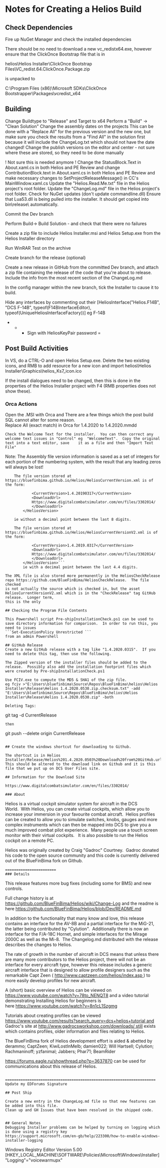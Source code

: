 # Notes for Creating a Helios Build

## Check Dependencies

Fire up NuGet Manager and check the installed dependencies

There should be no need to download a new vc_redistx64.exe, however ensure that the ClickOnce Bootstrap file that is in 

helios\Helios Installer\ClickOnce Bootstrap Files\VC_redist.64.ClickOnce.Package.zip

is unpacked to 

C:\Program Files (x86)\Microsoft SDKs\ClickOnce Bootstrapper\Packages\vcredist_x64

## Building

Change Buildtype to "Release" and Target to x64
Perform a "Build" -> "Clean Solution"
Change the assembly dates on the projects
	This can be done with a "Replace All" for the previous version and the new one, but make sure you check the results from a 
		"Find All" in the solution first because it will include the ChangeLog.txt which should not have the date changed!
Change the publish versions on the editor and center - not sure where these are stored, so they need to be done manually 

! Not sure this is needed anymore !  Change the StatusBlock.Text in About.xaml.cs in both Helios and PE
Review and change ContributionBlock.text in About.xaml.cs in both Helios and PE
Review and make necessary changes to SetProjectReleaseMessage() in CC's MainWindow.xaml.cs
Update the "Helios.Read.Me.txt" file in the Helios project's root folder.
Update the "ChangeLog.md" file in the Helios project's root folder.
Check for NuGet updates (don't update commandline.dll)
Ensure that Lua53.dll is being pulled into the installer.  It should get copied into bin\release\ automatically.


Commit the Dev branch

Perform Build-> Build Solution - and check that there were no failures

Create a zip file to include Helios Installer.msi and Helios Setup.exe from the Helios Installer directory

Run WinRAR Test on the archive

Create branch for the release (optional)

Create a new release in GitHub from the committed Dev branch, and attach a zip file containing the release of the code that
you're about to release.  Include the info from the most recent section of the ChangeLog.md

In the config manager within the new branch, tick the Installer to cause it to build.

Hide any interfaces by commenting out their [HeliosInterface("Helios.F14B", "DCS F-14B", typeof(F14BInterfaceEditor), typeof(UniqueHeliosInterfaceFactory))] eg F-14B 


 * * *  Sign with HeliosKeyPair password =

## Post Build Activities

In VS, do a CTRL-O and open Helios Setup.exe.  Delete the two existing icons, and RMB to add resource for a new icon and import 
helios\Helios Installer\Graphics\helios_Ks7_icon.ico

If the install dialogues need to be changed, then this is done in the properties of the Helios Installer project with F4 (RMB properties does not show these).

### Orca Actions

Open the .MSI with Orca and 
	There are a few things which the post build SQL cannot alter for some reason.  
	Replace All (exact match) in Orca for 1.4.2020 to 1.4.2020.mmdd 

	Check the Welcome Text for the installer.  You can then correct any welcome text issues in "Control" eg  "WelcomeText".  Copy the original text into a text editor, save 	it as a file and then "Import Text File"

		
Note: The Assembly file version information is saved as a set of integers for each portion of the numbering system, with the result that
		any leading zeros will always be lost!
	
		The file version stored at https://bluefinbima.github.io/Helios/HeliosCurrentVersion.xml is of the form:
		
```		<HeliosVersion>
			<CurrentVersion>1.4.20190317</CurrentVersion>
			<DownloadUrl>
			Https://www.digitalcombatsimulator.com/en/files/3302014/
			</DownloadUrl>
		</HeliosVersion>
```
		ie without a decimal point between the last 8 digits.

		The file version stored at https://bluefinbima.github.io/Helios/HeliosCurrentVersionV2.xml is of the form:
		
```		<HeliosVersion>
			<CurrentVersion>1.4.2019.0317</CurrentVersion>
			<DownloadUrl>
			Https://www.digitalcombatsimulator.com/en/files/3302014/
			</DownloadUrl>
		</HeliosVersion>```
		ie with a decimal point between the last 4.4 digits.

The XML file is also stored more permanently in the HeliosCheckRelease repo https://github.com/BlueFinBima/HeliosCheckRelease.  The file checked
is not actually the source which is checked in, but the asset HeliosCurrentVersionV2.xml which is in the "CheckRelease" tag GitHub release.  Longer term,
this is the only 

## Checking the Program File Contents

This Powershell script Pre-shipInstallationCheck.ps1 can be used to save directory information for comparison.  In order to run this, you need to issues
```Set-ExecutionPolicy Unrestricted ```
from an admin Powershell 

## GitHub Release
Create a new GitHub release with a tag like "1.4.2020.0315".  If you need to delete this tag, then use the following.

The Zipped version of the installer files should be added to the release.  Possibly also add the installation footprint files which were created by Pre-shipInstallationCheck.ps1

Use FCIV.exe to compute the MD5 & SHA1 of the zip file.
eg fciv >"E:\Users\bluefinbima\Source\Repos\BlueFinBima\helios\Helios Installer\Release\Helios 1.4.2020.0530.zip.checksum.txt" -add "E:\Users\bluefinbima\Source\Repos\BlueFinBima\helios\Helios Installer\Release\Helios 1.4.2020.0530.zip" -both

Deleting Tags:
```
  git tag -d CurrentRelease
```
then
```
  git push --delete origin CurrentRelease
```

## Create the windows shortcut for downloading to Github.  

The shortcut is in Helios Installer/Release/Helios%201.4.2020.0503%20Download%20from%20GitHub.url
This should be altered to the download link on Github and it is this file that we put up on DCS User Files site.

## Information for the Download Site 

https://www.digitalcombatsimulator.com/en/files/3302014/
 
### About
```
Helios is a virtual cockpit simulator system for aircraft in the DCS World.  With Helios, you can create virtual cockpits, which allow you to increase your immersion in your favourite combat aircraft.  Helios profiles can be created to allow you to simulate switches, knobs, gauges and more complex instruments which can then be mapped into DCS to give you a much improved combat pilot experience.  Many people use a touch screen monitor with their virtual cockpits.   It is also possible to run the Helios cockpit on a remote PC.

Helios was originally created by Craig "Gadroc" Courtney.  Gadroc donated his code to the open source community and this code is currently delivered out of the BlueFinBima fork on Github. 
```
=======================
### Details
```
This release features more bug fixes (including some for BMS) and new controls.

Full change history is at https://github.com/BlueFinBima/Helios/wiki/Change-Log and the readme is here https://github.com/BlueFinBima/Helios/blob/Dev/README.md

In addition to the functionality that many know and love, this release contains an interface for the AV-8B and a partial interface for the MiG-21, the latter being contributed by "Cylution".  Additionally there is now an interface for the F/A-18C Hornet, and simple interfaces for the Mirage 2000C as well as the Mi-8.  The Changelog.md distributed with the release describes the changes to Helios.

The rate of growth in the number of aircraft in DCS means that unless there are many more contributors to the Helios project, there will not be an interface for every aircraft type, however this release includes a generic aircraft interface that is designed to allow profile designers such as the remarkable Capt Zeen ( http://www.captzeen.com/helios/index.asp ) to more easily develop profiles for new aircraft.

A (short) basic overview of Helios can be viewed on https://www.youtube.com/watch?v=78to_NENQT8
and a video tutorial demonstrating Installing Helios for beginners is here https://www.youtube.com/watch?v=8n1cL1Szgmg

Tutorials about creating profiles can be viewed https://www.youtube.com/results?search_query=dcs+helios+tutorial and Gadroc's site at http://www.gadrocsworkshop.com/downloads/ still exists which contains profiles, older information and files relating to Helios.

The BlueFinBima fork of Helios development effort is aided & abetted by derammo; CaptZeen; KiwiLostInMelb; damien022; Will Hartsell; Cylution; Rachmaninoff; yzfanimal; Jabbers; Phar71; BeamRider

https://forums.eagle.ru/showthread.php?p=3637870 can be used for communications about this release of Helios.

```

====================================================================
Update my EDForums Signature

## Post Ship 

Create a new entry in the ChangeLog.md file so that new features can be added into this file.
Clean up and GH Issues that have been resolved in the shipped code. 


## General Notes
Debugging Installer problems can be helped by turning on logging which is done using a registry key
https://support.microsoft.com/en-gb/help/223300/how-to-enable-windows-installer-logging
``` 
Windows Registry Editor Version 5.00
[HKEY_LOCAL_MACHINE\SOFTWARE\Policies\Microsoft\Windows\Installer]
"Logging"="voicewarmupx"
```
